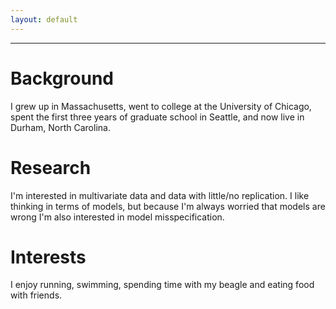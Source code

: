 ```yaml
---
layout: default
---
```



-------

# Background

I grew up in Massachusetts, went to college at the University of Chicago, spent the first three years of graduate school in Seattle, and now live in Durham, North Carolina.

# Research

I'm interested in multivariate data and data with little/no replication. I like thinking in terms of models, but because I'm always worried that models are wrong I'm also interested in model misspecification.

# Interests

I enjoy running, swimming, spending time with my beagle and eating food with friends.
